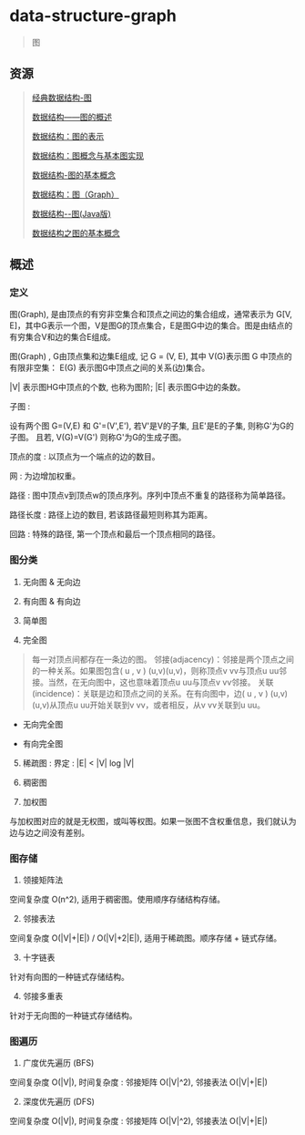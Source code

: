 # data-structure-graph

> 图

## 资源

> [经典数据结构-图](https://zhuanlan.zhihu.com/p/137821573)
>
> [数据结构——图的概述](https://blog.csdn.net/yjw123456/article/details/90211563)
>
> [数据结构：图的表示](http://blog.chinaunix.net/uid-24774106-id-3505579.html)
>
> [数据结构：图概念与基本图实现](https://segmentfault.com/a/1190000013223267)
>
> [数据结构-图的基本概念](https://www.cnblogs.com/songgj/p/9107797.html)
>
> [数据结构：图（Graph）](https://www.jianshu.com/p/bce71b2bdbc8)
>
> [数据结构--图(Java版)](https://blog.csdn.net/hehuanchun0311/article/details/80168109)
>
> [数据结构之图的基本概念](https://www.cnblogs.com/linhaostudy/p/11829176.html)


## 概述

### 定义

图(Graph), 是由顶点的有穷非空集合和顶点之间边的集合组成，通常表示为 G[V, E]，其中G表示一个图，V是图G的顶点集合，E是图G中边的集合。图是由结点的有穷集合V和边的集合E组成。

图(Graph) , G由顶点集和边集E组成, 记 G = (V, E), 其中 V(G)表示图 G 中顶点的有限非空集： E(G) 表示图G中顶点之间的关系(边)集合。

|V| 表示图HG中顶点的个数, 也称为图阶; |E| 表示图G中边的条数。

子图 :

  设有两个图 G=(V,E) 和 G'=(V',E'), 若V'是V的子集, 且E'是E的子集, 则称G'为G的子图。 且若, V(G)=V(G') 则称G'为G的生成子图。

顶点的度 : 以顶点为一个端点的边的数目。

网 : 为边增加权重。

路径 : 图中顶点v到顶点w的顶点序列。序列中顶点不重复的路径称为简单路径。

路径长度 : 路径上边的数目, 若该路径最短则称其为距离。

回路 : 特殊的路径, 第一个顶点和最后一个顶点相同的路径。


### 图分类

1. 无向图 & 无向边

2. 有向图 & 有向边

3. 简单图

4. 完全图

  > 每一对顶点间都存在一条边的图。
  > 邻接(adjacency)：邻接是两个顶点之间的一种关系。如果图包含( u , v ) (u,v)(u,v)，则称顶点v vv与顶点u uu邻接。当然，在无向图中，这也意味着顶点u uu与顶点v vv邻接。
  > 关联(incidence)：关联是边和顶点之间的关系。在有向图中，边( u , v ) (u,v)(u,v)从顶点u uu开始关联到v vv，或者相反，从v vv关联到u uu。

  - 无向完全图

  - 有向完全图

5. 稀疏图 : 界定 : |E| < |V| log |V|

6. 稠密图

7. 加权图

与加权图对应的就是无权图，或叫等权图。如果一张图不含权重信息，我们就认为边与边之间没有差别。


### 图存储

1. 领接矩阵法

空间复杂度 O(n^2), 适用于稠密图。使用顺序存储结构存储。

2. 邻接表法

空间复杂度 O(|V|+|E|) / O(|V|+2|E|), 适用于稀疏图。顺序存储 + 链式存储。

3. 十字链表

针对有向图的一种链式存储结构。

4. 邻接多重表

针对于无向图的一种链式存储结构。


### 图遍历

1. 广度优先遍历 (BFS)

空间复杂度 O(|V|), 时间复杂度 : 邻接矩阵 O(|V|^2), 邻接表法 O(|V|+|E|)

2. 深度优先遍历 (DFS)

空间复杂度 O(|V|),  时间复杂度 : 邻接矩阵 O(|V|^2), 邻接表法 O(|V|+|E|)

